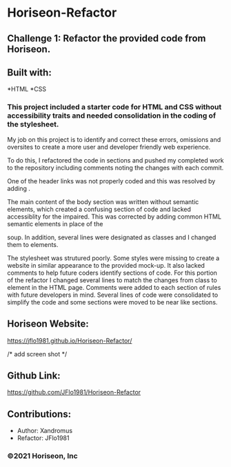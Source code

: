 # Horiseon-Refactor

## Challenge 1:  Refactor the provided code from Horiseon.

## Built with:
*HTML
*CSS

### This project included a starter code for HTML and CSS without accessibility traits and needed consolidation in the coding of the stylesheet.

My job on this project is to identify and correct these errors, omissions and oversites to create a more user and developer friendly web experience.

To do this, I refactored the code in sections and pushed my completed work to the repository including comments noting the changes with each commit.

One of the header links was not properly coded and this was resolved by adding <href>.

The main content of the body section was written without semantic elements, which created a confusing section of code and lacked accessiblity for the impaired.  This was corrected by adding common HTML semantic elements in place of the <div> soup.  In addition, several lines were designated as classes and I changed them to elements.

The stylesheet was strutured poorly. Some styles were missing to create a website in similar appearance to the provided mock-up.  It also lacked comments to help future coders identify sections of code. For this portion of the refactor I changed several lines to match the changes from class to element in the HTML page.  Comments were added to each section of rules with future developers in mind.  Several lines of code were consolidated to simplify the code and some sections were moved to be near like sections.

## Horiseon Website:
https://jflo1981.github.io/Horiseon-Refactor/

/* add screen shot */

## Github Link:
https://github.com/JFlo1981/Horiseon-Refactor

## Contributions:
* Author: Xandromus
* Refactor: JFlo1981

### ©️2021 Horiseon, Inc